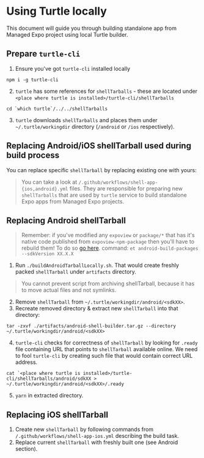 # Using Turtle locally

This document will guide you through building standalone app from Managed Expo project using local Turtle builder.

## Prepare `turtle-cli`

1. Ensure you've got `turtle-cli` installed locally

`npm i -g turtle-cli`

2. `turtle` has some references for `shellTarballs` - these are located under `<place where turtle is installed>/turtle-cli/shellTarballs`

```
cd `which turtle`/../../shellTarballs
```

3. `turtle` downloads `shellTarballs` and places them under `~/.turtle/workingdir` directory (`/android` or `/ios` respectively).

## Replacing Android/iOS shellTarball used during build process

You can replace specific `shellTarball` by replacing existing one with yours:

> You can take a look at `/.github/workflows/shell-app-{ios,android}.yml` files. They are responsible for preparing new `shellTarballs` that are used by `turtle` service to build standalone Expo apps from Managed Expo projects.

## Replacing Android shellTarball

> Remember: if you've modified any `expoview` or `package/*` that has it's native code published from `expoview-npm-package` then you'll have to rebuild them!
> To do so [go here](./Updating%20Expokit%20Package%20For%20Ejected%20Android%20Projects%20and%20Turtle.md).
> command: `et android-build-packages --sdkVersion XX.X.X`

1. Run `./buildAndroidTarballLocally.sh`. That would create freshly packed `shellTarball` under `artifacts` directory.
> You cannot prevent script from archiving shellTarball, because it has to move actual files and not symlinks.
2. Remove `shellTarball` from `~/.turtle/workingdir/android/<sdkXX>`.
3. Recreate removed directory & extract new `shellTarball` into that directory:
```
tar -zxvf ./artifacts/android-shell-builder.tar.gz --directory ~/.turtle/workingdir/android/<sdkXX>
```
4. `turtle-cli` checks for correctness of `shellTarball` by looking for `.ready` file containing URL that points to `shellTarball` available online.
We need to fool `turtle-cli` by creating such file that would contain correct URL address.
```
cat `<place where turtle is installed>/turtle-cli/shellTarballs/android/sdkXX > ~/.turtle/workingdir/android/<sdkXX>/.ready
```
5. `yarn` in extracted directory.

## Replacing iOS shellTarball

1. Create new `shellTarball` by following commands from `/.github/workflows/shell-app-ios.yml` describing the build task.
2. Replace current `shellTarball` with freshly built one (see Android section).
